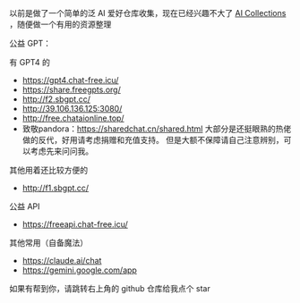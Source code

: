 

以前是做了一个简单的泛 AI 爱好仓库收集，现在已经兴趣不大了 [AI Collections](/repo/aicol) ，随便做一个有用的资源整理

公益 GPT：

有 GPT4 的
- https://gpt4.chat-free.icu/
- https://share.freegpts.org/
- http://f2.sbgpt.cc/
- http://39.106.136.125:3080/
- http://free.chataionline.top/
- 致敬pandora：https://sharedchat.cn/shared.html 
大部分是还挺眼熟的热佬做的反代，好用请考虑捐赠和充值支持。
但是大额不保障请自己注意辨别，可以考虑先来问问我。

其他用着还比较方便的
- http://f1.sbgpt.cc/

公益 API
- https://freeapi.chat-free.icu/

其他常用（自备魔法）
- https://claude.ai/chat
- https://gemini.google.com/app



如果有帮到你，请跳转右上角的 github 仓库给我点个 star
